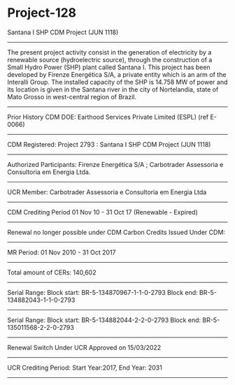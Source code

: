 # Project-128
Santana I SHP CDM Project (JUN 1118)
____________________
The present project activity consist in the generation of electricity by a renewable source (hydroelectric source), through the construction of a Small Hydro Power (SHP) plant called Santana I. This project has been developed by Firenze Energética S/A, a private entity which is an arm of the Interalli Group. The installed capacity of the SHP is 14.758 MW of power and its location is given in the Santana river in the city of Nortelandia, state of Mato Grosso in west-central region of Brazil.
_____________________________
Prior History
CDM DOE: Earthood Services Private Limited (ESPL) (ref E- 0066)
_________________________________
CDM Registered: Project 2793 : Santana I SHP CDM Project (JUN 1118)
___________________
Authorized Participants: Firenze Energética S/A ; Carbotrader Assessoria e Consultoria em Energia Ltda.
_____________________________________
UCR Member:  Carbotrader Assessoria e Consultoria em Energia Ltda
___________________________
CDM Crediting Period	01 Nov 10 - 31 Oct 17 (Renewable - Expired)
______________________________________
Renewal no longer possible under CDM
Carbon Credits Issued Under CDM: 
__________________
MR Period: 01 Nov 2010 - 31 Oct 2017
__________________
Total amount of CERs: 140,602
___________________________
Serial Range: Block start: BR-5-134870967-1-1-0-2793     Block end: BR-5-134882043-1-1-0-2793
_____________________________________
Serial Range: Block start: BR-5-134882044-2-2-0-2793     Block end: BR-5-135011568-2-2-0-2793
______________________________________
Renewal Switch Under UCR Approved on 15/03/2022
_______________________
UCR Crediting Period: Start Year:2017, End Year: 2031
___________________________________
